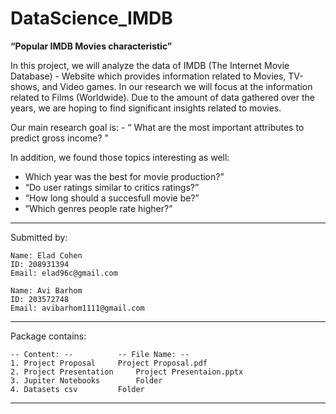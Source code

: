 # DataScience_IMDB

**“Popular IMDB Movies characteristic”**

In this project, we will analyze the data of IMDB (The Internet Movie Database) -
Website which provides information related to Movies, TV-shows, and Video games.
In our research we will focus at the information related to Films (Worldwide).
Due to the amount of data gathered over the years, we are hoping to find significant insights related to movies.

Our main research goal is:
	- “ What are the most important attributes to predict gross income? ”

In addition, we found those topics interesting as well:
- Which year was the best for movie production?”
- “Do user ratings similar to critics ratings?”
- “How long should a succesfull movie be?”
- ”Which genres people rate higher?”

---------------------------------------------------------
Submitted by:

	Name: Elad Cohen
	ID: 208931394
	Email: elad96c@gmail.com

	Name: Avi Barhom
	ID: 203572748
	Email: avibarhom1111@gmail.com
---------------------------------------------------------

Package contains:

	-- Content: --			-- File Name: --
	1. Project Proposal		Project Proposal.pdf
	2. Project Presentation		Project Presentaion.pptx
	3. Jupiter Notebooks		Folder
	4. Datasets csv			Folder

---------------------------------------------------------
